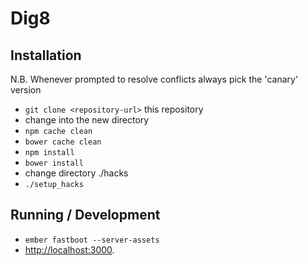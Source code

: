 # Dig8

## Installation

N.B. Whenever prompted to resolve conflicts always pick the 'canary' version

* `git clone <repository-url>` this repository
* change into the new directory
* `npm cache clean`
* `bower cache clean`
* `npm install`
* `bower install`
* change directory ./hacks
* `./setup_hacks`

## Running / Development

* `ember fastboot --server-assets`
* [http://localhost:3000](http://localhost:3000).


